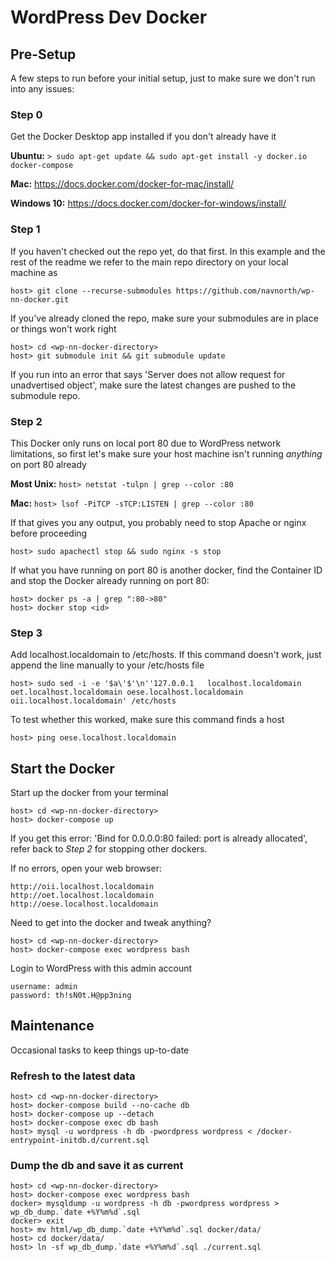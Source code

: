 # WordPress Dev Docker

## Pre-Setup

A few steps to run before your initial setup, just to make sure we don't run into any issues:

### Step 0

Get the Docker Desktop app installed if you don't already have it

**Ubuntu:** `> sudo apt-get update && sudo apt-get install -y docker.io docker-compose`

**Mac:** https://docs.docker.com/docker-for-mac/install/

**Windows 10:** https://docs.docker.com/docker-for-windows/install/

### Step 1

If you haven't checked out the repo yet, do that first. In this example and the rest of the readme we refer to the main repo directory on your local machine as <wp-nn-docker-directory>

    host> git clone --recurse-submodules https://github.com/navnorth/wp-nn-docker.git

If you've already cloned the repo, make sure your submodules are in place or things won't work right

    host> cd <wp-nn-docker-directory>
    host> git submodule init && git submodule update

If you run into an error that says 'Server does not allow request for unadvertised object', make sure the latest changes are pushed to the submodule repo.

### Step 2

This Docker only runs on local port 80 due to WordPress network limitations, so first let's make sure your host machine isn't running *anything* on port 80 already

**Most Unix:** `host> netstat -tulpn | grep --color :80`

**Mac:** `host> lsof -PiTCP -sTCP:LISTEN | grep --color :80`

If that gives you any output, you probably need to stop Apache or nginx before proceeding

    host> sudo apachectl stop && sudo nginx -s stop

If what you have running on port 80 is another docker, find the Container ID and stop the Docker already running on port 80:

    host> docker ps -a | grep ":80->80"
    host> docker stop <id>

### Step 3

Add localhost.localdomain to /etc/hosts. If this command doesn't work, just append the line manually to your /etc/hosts file

    host> sudo sed -i -e '$a\'$'\n''127.0.0.1   localhost.localdomain oet.localhost.localdomain oese.localhost.localdomain oii.localhost.localdomain' /etc/hosts

To test whether this worked, make sure this command finds a host

    host> ping oese.localhost.localdomain


## Start the Docker

Start up the docker from your terminal

    host> cd <wp-nn-docker-directory>
    host> docker-compose up

If you get this error: 'Bind for 0.0.0.0:80 failed: port is already allocated', refer back to *Step 2* for stopping other dockers.

If no errors, open your web browser:

    http://oii.localhost.localdomain
    http://oet.localhost.localdomain
    http://oese.localhost.localdomain

Need to get into the docker and tweak anything?

    host> cd <wp-nn-docker-directory>
    host> docker-compose exec wordpress bash

Login to WordPress with this admin account

    username: admin
    password: th!sN0t.H@pp3ning


## Maintenance

Occasional tasks to keep things up-to-date

### Refresh to the latest data

    host> cd <wp-nn-docker-directory>
    host> docker-compose build --no-cache db
    host> docker-compose up --detach
    host> docker-compose exec db bash
    host> mysql -u wordpress -h db -pwordpress wordpress < /docker-entrypoint-initdb.d/current.sql

### Dump the db and save it as current

    host> cd <wp-nn-docker-directory>
    host> docker-compose exec wordpress bash
    docker> mysqldump -u wordpress -h db -pwordpress wordpress > wp_db_dump.`date +%Y%m%d`.sql
    docker> exit
    host> mv html/wp_db_dump.`date +%Y%m%d`.sql docker/data/
    host> cd docker/data/
    host> ln -sf wp_db_dump.`date +%Y%m%d`.sql ./current.sql



